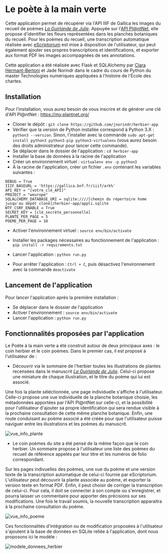 # Le poète à la main verte
Cette application permet de récupérer via l'API IIIF de Gallica les images du recueil de poèmes _[La Guirlande de Julie](https://gallica.bnf.fr/ark:/12148/btv1b8451620k)_. Appuyée sur l'[API Pl@ntNet](https://my.plantnet.org/), elle propose d'identifier les fleurs représentées dans les planches botaniques du recueil. Pour les poèmes du recueil, une transcription automatique réalisée avec [eScriptorium](https://traces6.paris.inria.fr/) est mise à disposition de l'utilisateur, qui peut également ajouter ses propres transcriptions et identifications, et exporter aux format PDF les images accompagnées de ses annotations.

Cette application a été réalisée avec Flask et SQLAlchemy par [Clara Hermant-Bertoni](https://github.com/ClaraHB98) et Jade Norindr dans le cadre du cours de Python du master Technologies numériques appliquées à l'histoire de l'École des chartes.

## Installation

Pour l'installation, vous aurez besoin de vous inscrire et de générer une clé d'API Pl@ntNet : https://my.plantnet.org/

- Cloner le dépôt : ```git clone https://github.com/jnorindr/herbier-app```
- Vérifier que la version de Python installée correspond à Python 3.X : ```python3 --version```. Sinon, l'installer avec la commande ```sudo apt-get install python3 python3-pip python3-virtualenv``` (vous aurez besoin des droits administrateur pour lancer cette commande).
- Se déplacer dans le dossier de l'application : ```cd herbier-app```
- Installer la base de données à la racine de l'application
- Créer un environnement virtuel : ```virtualenv env -p python3```
- À la racine de l'application, créer un fichier ```.env``` contenant les variables suivantes :
```
DEBUG = True
IIIF_BASEURL = 'https://gallica.bnf.fr/iiif/ark%'
API_KEY = "[votre_clé_API]"
PROJECT = "weurope"
SQLALCHEMY_DATABASE_URI = sqlite:////[chemin du répertoire home jusqu'au dépôt cloné]/herbier-app/appli.sqlite
WTF_CSRF_ENABLE = True
SECRET_KEY = [clé_secrète_personnelle]
PLANTE_PER_PAGE = 5
POEME_PER_PAGE = 10
```
- Activer l'environnement virtuel : ```source env/bin/activate```
- Installer les packages nécessaires au fonctionnement de l'application : ```pip install -r requirements.txt```
- Lancer l'application : ```python run.py```

- Pour arrêter l'application : ```Ctrl + C```, puis désactivez l'environnement avec la commande ```deactivate```

## Lancement de l'application

Pour lancer l'application après la première installation :
- Se déplacer dans le dossier de l'application
- Activer l'environnement : ```source env/bin/activate```
- Lancer l'application : ```python run.py```

## Fonctionnalités proposées par l'application 

Le Poète à la main verte a été construit autour de deux principaux axes : le coin herbier et le coin poèmes. 
Dans le premier cas, il est proposé à l'utilisateur de : 
  - Découvrir via le sommaire de l'herbier toutes les illustrations de plantes recensées dans le manuscrit _[La Guirlande de Julie](https://gallica.bnf.fr/ark:/12148/btv1b8451620k)_. Celui-ci propose une miniature de chaque illustration, et le titre du poème qui lui est associé. 

Une fois la plante séléctionnée, une page individuelle s'affiche à l'utilisateur. Celle-ci propose une vue individuelle de la planche botanique choisie, les métadonnées apportées par l'API Pl@ntNet sur celle-ci, et la possibilité pour l'utilisateur d'ajouter sa propre identification qui sera rendue visible à la prochaine consultation de cette même planche botanique.
Enfin, une route conduisant au poème associé a été créée pour que l'utilisateur puisse naviguer entre les illustrations et les poèmes du manuscrit.


![vue_info_plante](https://user-images.githubusercontent.com/119687553/228597504-eac9a30c-0710-488f-bc39-d99e1590b019.png)
  
  
  - Le coin poèmes du site a été pensé de la même façon que le coin herbier. Un sommaire propose à l'utilisateur une liste des poèmes du recueil de référence appelés par leur titre et les numéros de folio correspondant.

Sur les pages indivuelles des poèmes, une vue du poème et une version texte de la transcription automatique de celui-ci fournie par eScriptorium. L'utilisateur peut découvrir la plante associée au poème, et exporter la version texte en format PDF. Enfin, il peut choisir de corriger la transcription de celui-ci. Pour cela, il doit se connecter à son compte ou s'enregistrer, et pourra laisser un commentaire pour apporter des précisions sur ses modifications. Une fois le travail soumis, la nouvelle transcription apparaitra à la prochaine consultation du poème. 


![vue_info_poeme](https://user-images.githubusercontent.com/119687553/228839644-06eac33e-93e1-47b7-8490-42a552f1e0a6.png)

Ces fonctionnalités d'intégration ou de modification proposées à l'utilisateur s'ajoutent à la base de données en SQLite reliée à l'application, dont nous proposons ici le modèle : 

![modele_donnees_herbier](https://user-images.githubusercontent.com/106514875/228983692-5db417f0-ffac-4cef-b354-e48adb1cb40d.png)
